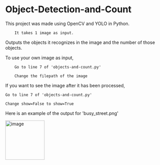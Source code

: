 # Object-Detection-and-Count

This project was made using OpenCV and YOLO in Python.

		It takes 1 image as input.

Outputs the objects it recognizes in the image and the number of those objects.

To use your own image as input,
  
 	 	Go to line 7 of 'objects-and-count.py'
  
 	 	Change the filepath of the image

If you want to see the image after it has been processed,
  
  	Go to line 7 of 'objects-and-count.py'
  
  	Change show=False to show=True

Here is an example of the output for 'busy_street.png'

<img width="123" alt="image" src="https://github.com/MohnishSS/Object-Detection-and-Count/assets/133986129/4d56942b-2816-4cbb-ba55-2522eb87efb5">


